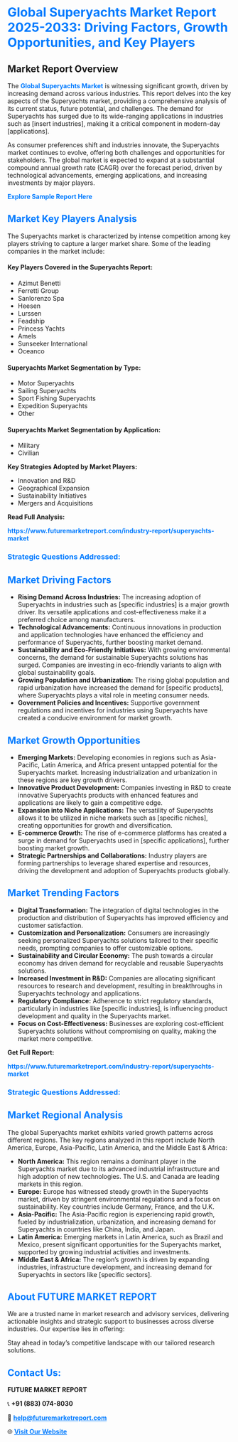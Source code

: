 <h1 style="color: #007BFF;">Global Superyachts Market Report 2025-2033: Driving Factors, Growth Opportunities, and Key Players</h1>

<section id="overview">
<h2>Market Report Overview</h2>
<p>The <a href="https://www.futuremarketreport.com/industry-report/superyachts-market" style="color: #007BFF; text-decoration: none;"><strong>Global Superyachts Market</strong></a> is witnessing significant growth, driven by increasing demand across various industries. This report delves into the key aspects of the Superyachts market, providing a comprehensive analysis of its current status, future potential, and challenges. The demand for Superyachts has surged due to its wide-ranging applications in industries such as [insert industries], making it a critical component in modern-day [applications].</p>
<p>As consumer preferences shift and industries innovate, the Superyachts market continues to evolve, offering both challenges and opportunities for stakeholders. The global market is expected to expand at a substantial compound annual growth rate (CAGR) over the forecast period, driven by technological advancements, emerging applications, and increasing investments by major players.</p>
</section>

<section id="overview">
<p><a href="https://www.futuremarketreport.com/request-sample/reportId=102458" style="color: #007BFF; text-decoration: none;"><strong>Explore Sample Report Here</strong></a></p>
</section>

<section id="key-players">
<h2 style="color: #007BFF;">Market Key Players Analysis</h2>
<p>The Superyachts market is characterized by intense competition among key players striving to capture a larger market share. Some of the leading companies in the market include:</p>
<h4>Key Players Covered in the Superyachts Report:</h4>
<ul><li>Azimut Benetti</li><li>Ferretti Group</li><li>Sanlorenzo Spa</li><li>Heesen</li><li>Lurssen</li><li>Feadship</li><li>Princess Yachts</li><li>Amels</li><li>Sunseeker International</li><li>Oceanco</li></ul>
<h4>Superyachts Market Segmentation by Type:</h4>
<ul><li>Motor Superyachts</li><li>Sailing Superyachts</li><li>Sport Fishing Superyachts</li><li>Expedition Superyachts</li><li>Other</li></ul>

<h4>Superyachts Market Segmentation by Application:</h4>
<ul><li>Military</li><li>Civilian</li></ul>
<p><strong>Key Strategies Adopted by Market Players:</strong></p>
<ul>
<li>Innovation and R&D</li>
<li>Geographical Expansion</li>
<li>Sustainability Initiatives</li>
<li>Mergers and Acquisitions</li>
</ul>
</section>

<section>
<p><strong>Read Full Analysis: </strong></p><a href="https://www.futuremarketreport.com/industry-report/superyachts-market" style="color: #007BFF; text-decoration: none;"><strong>https://www.futuremarketreport.com/industry-report/superyachts-market</strong></a>
<h3 style="color: #007BFF;">Strategic Questions Addressed:</h3>
</section>

<section id="driving-factors">
<h2 style="color: #007BFF;">Market Driving Factors</h2>
<ul>
<li><strong>Rising Demand Across Industries:</strong> The increasing adoption of Superyachts in industries such as [specific industries] is a major growth driver. Its versatile applications and cost-effectiveness make it a preferred choice among manufacturers.</li>
<li><strong>Technological Advancements:</strong> Continuous innovations in production and application technologies have enhanced the efficiency and performance of Superyachts, further boosting market demand.</li>
<li><strong>Sustainability and Eco-Friendly Initiatives:</strong> With growing environmental concerns, the demand for sustainable Superyachts solutions has surged. Companies are investing in eco-friendly variants to align with global sustainability goals.</li>
<li><strong>Growing Population and Urbanization:</strong> The rising global population and rapid urbanization have increased the demand for [specific products], where Superyachts plays a vital role in meeting consumer needs.</li>
<li><strong>Government Policies and Incentives:</strong> Supportive government regulations and incentives for industries using Superyachts have created a conducive environment for market growth.</li>
</ul>
</section>

<section id="growth-opportunities">
<h2 style="color: #007BFF;">Market Growth Opportunities</h2>
<ul>
<li><strong>Emerging Markets:</strong> Developing economies in regions such as Asia-Pacific, Latin America, and Africa present untapped potential for the Superyachts market. Increasing industrialization and urbanization in these regions are key growth drivers.</li>
<li><strong>Innovative Product Development:</strong> Companies investing in R&D to create innovative Superyachts products with enhanced features and applications are likely to gain a competitive edge.</li>
<li><strong>Expansion into Niche Applications:</strong> The versatility of Superyachts allows it to be utilized in niche markets such as [specific niches], creating opportunities for growth and diversification.</li>
<li><strong>E-commerce Growth:</strong> The rise of e-commerce platforms has created a surge in demand for Superyachts used in [specific applications], further boosting market growth.</li>
<li><strong>Strategic Partnerships and Collaborations:</strong> Industry players are forming partnerships to leverage shared expertise and resources, driving the development and adoption of Superyachts products globally.</li>
</ul>
</section>

<section id="trending-factors">
<h2 style="color: #007BFF;">Market Trending Factors</h2>
<ul>
<li><strong>Digital Transformation:</strong> The integration of digital technologies in the production and distribution of Superyachts has improved efficiency and customer satisfaction.</li>
<li><strong>Customization and Personalization:</strong> Consumers are increasingly seeking personalized Superyachts solutions tailored to their specific needs, prompting companies to offer customizable options.</li>
<li><strong>Sustainability and Circular Economy:</strong> The push towards a circular economy has driven demand for recyclable and reusable Superyachts solutions.</li>
<li><strong>Increased Investment in R&D:</strong> Companies are allocating significant resources to research and development, resulting in breakthroughs in Superyachts technology and applications.</li>
<li><strong>Regulatory Compliance:</strong> Adherence to strict regulatory standards, particularly in industries like [specific industries], is influencing product development and quality in the Superyachts market.</li>
<li><strong>Focus on Cost-Effectiveness:</strong> Businesses are exploring cost-efficient Superyachts solutions without compromising on quality, making the market more competitive.</li>
</ul>
</section>

<section>
<p><strong>Get Full Report: </strong></p><a href="https://www.futuremarketreport.com/industry-report/superyachts-market" style="color: #007BFF; text-decoration: none;"><strong>https://www.futuremarketreport.com/industry-report/superyachts-market</strong></a>
<h3 style="color: #007BFF;">Strategic Questions Addressed:</h3>
</section>


<section id="regional-analysis">
<h2 style="color: #007BFF;">Market Regional Analysis</h2>
<p>The global Superyachts market exhibits varied growth patterns across different regions. The key regions analyzed in this report include North America, Europe, Asia-Pacific, Latin America, and the Middle East & Africa:</p>
<ul>
<li><strong>North America:</strong> This region remains a dominant player in the Superyachts market due to its advanced industrial infrastructure and high adoption of new technologies. The U.S. and Canada are leading markets in this region.</li>
<li><strong>Europe:</strong> Europe has witnessed steady growth in the Superyachts market, driven by stringent environmental regulations and a focus on sustainability. Key countries include Germany, France, and the U.K.</li>
<li><strong>Asia-Pacific:</strong> The Asia-Pacific region is experiencing rapid growth, fueled by industrialization, urbanization, and increasing demand for Superyachts in countries like China, India, and Japan.</li>
<li><strong>Latin America:</strong> Emerging markets in Latin America, such as Brazil and Mexico, present significant opportunities for the Superyachts market, supported by growing industrial activities and investments.</li>
<li><strong>Middle East & Africa:</strong> The region’s growth is driven by expanding industries, infrastructure development, and increasing demand for Superyachts in sectors like [specific sectors].</li>
</ul>
</section>

<footer>
<h2 style="color: #007BFF;">About FUTURE MARKET REPORT</h2>
<p>We are a trusted name in market research and advisory services, delivering actionable insights and strategic support to businesses across diverse industries. Our expertise lies in offering:</p>

<p>Stay ahead in today’s competitive landscape with our tailored research solutions.</p>

<h2 style="color: #007BFF;">Contact Us:</h2>
<p><strong>FUTURE MARKET REPORT</strong></p>
<p>📞 <strong>+91 (883) 074-8030</strong></p>
<p>📧 <strong><a href="mailto:help@futuremarketreport.com" style="color: #007BFF;">help@futuremarketreport.com</a></strong></p>
<p>🌐 <strong><a href="https://www.futuremarketreport.com/" style="color: #007BFF;">Visit Our Website</a></strong></p>
</footer>